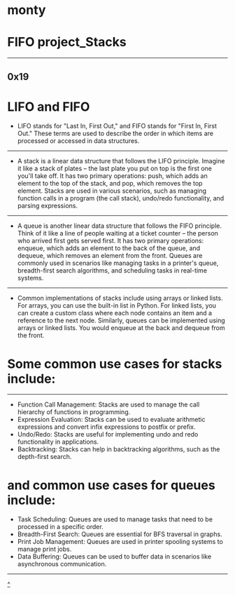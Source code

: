 # monty
# FIFO project_Stacks
-------------------
0x19
----

# LIFO and FIFO
  * LIFO stands for "Last In, First Out," and FIFO stands for "First In, First Out." These terms are used to describe the order in which items are processed or accessed in data structures.

---
  * A stack is a linear data structure that follows the LIFO principle. Imagine it like a stack of plates – the last plate you put on top is the first one you'll take off. It has two primary operations: push, which adds an element to the top of the stack, and pop, which removes the top element. Stacks are used in various scenarios, such as managing function calls in a program (the call stack), undo/redo functionality, and parsing expressions.

---
  * A queue is another linear data structure that follows the FIFO principle. Think of it like a line of people waiting at a ticket counter – the person who arrived first gets served first. It has two primary operations: enqueue, which adds an element to the back of the queue, and dequeue, which removes an element from the front. Queues are commonly used in scenarios like managing tasks in a printer's queue, breadth-first search algorithms, and scheduling tasks in real-time systems.

---
  * Common implementations of stacks include using arrays or linked lists. For arrays, you can use the built-in list in Python. For linked lists, you can create a custom class where each node contains an item and a reference to the next node. Similarly, queues can be implemented using arrays or linked lists. You would enqueue at the back and dequeue from the front.

# Some common use cases for stacks include:
---

  * Function Call Management: Stacks are used to manage the call hierarchy of functions in programming.
  * Expression Evaluation: Stacks can be used to evaluate arithmetic expressions and convert infix expressions to postfix or prefix.
  * Undo/Redo: Stacks are useful for implementing undo and redo functionality in applications.
  * Backtracking: Stacks can help in backtracking algorithms, such as the depth-first search.
    
# and common use cases for queues include:
  * Task Scheduling: Queues are used to manage tasks that need to be processed in a specific order.
  * Breadth-First Search: Queues are essential for BFS traversal in graphs.
  * Print Job Management: Queues are used in printer spooling systems to manage print jobs.
  * Data Buffering: Queues can be used to buffer data in scenarios like asynchronous communication.
---

[^](monty)
